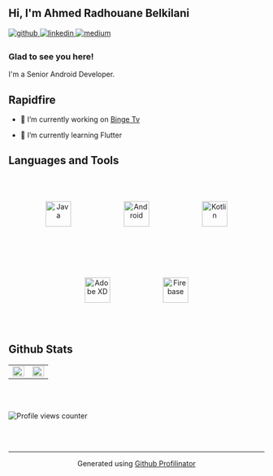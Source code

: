 ## Hi, I'm Ahmed Radhouane Belkilani  
  

<a href="https://github.com/arbelkilani" target="_blank">
<img src=https://img.shields.io/badge/github-%2324292e.svg?&style=for-the-badge&logo=github&logoColor=white alt=github style="margin-bottom: 5px;" />
</a>
<a href="https://linkedin.com/in/arbelkilani" target="_blank">
<img src=https://img.shields.io/badge/linkedin-%231E77B5.svg?&style=for-the-badge&logo=linkedin&logoColor=white alt=linkedin style="margin-bottom: 5px;" />
</a>
<a href="https://medium.com/@arbelkilani" target="_blank">
<img src=https://img.shields.io/badge/medium-%23292929.svg?&style=for-the-badge&logo=medium&logoColor=white alt=medium style="margin-bottom: 5px;" />
</a>  
  

### Glad to see you here!  
I'm a Senior Android Developer.   
  
## Rapidfire  
- 🔭 I’m currently working on [Binge Tv]()  

- 🌱 I’m currently learning Flutter 


## Languages and Tools  
<div align="center">  
<img style="margin: 50px" src="https://profilinator.rishav.dev/skills-assets/java-original-wordmark.svg" alt="Java" height="50" />  
<img style="margin: 50px" src="https://profilinator.rishav.dev/skills-assets/android-original-wordmark.svg" alt="Android" height="50" />  
<img style="margin: 50px" src="https://profilinator.rishav.dev/skills-assets/kotlinlang-icon.svg" alt="Kotlin" height="50" />  
<img style="margin: 50px" src="https://profilinator.rishav.dev/skills-assets/adobexd.png" alt="Adobe XD" height="50" />  
<img style="margin: 50px" src="https://profilinator.rishav.dev/skills-assets/firebase.png" alt="Firebase" height="50" />  
</div>  


## Github Stats  
<table><tr><td valign="top" width="50%">

<img src="https://github-readme-stats.vercel.app/api?username=arbelkilani&show_icons=true&count_private=true&hide_border=true" align="left" style="width: 100%" />

</td><td valign="top" width="50%">

<img src="https://github-readme-stats.vercel.app/api/top-langs/?username=arbelkilani&hide_border=true&layout=compact" align="left" style="width: 100%" />

</td></tr></table>  

<br/>  

  

<br/>  

![Profile views counter](https://komarev.com/ghpvc/?username=arbelkilani&&style=flat-square)  
  

<br/>  


<br />

----
<div align="center">Generated using <a href="https://profilinator.rishav.dev/" target="_blank">Github Profilinator</a></div>
